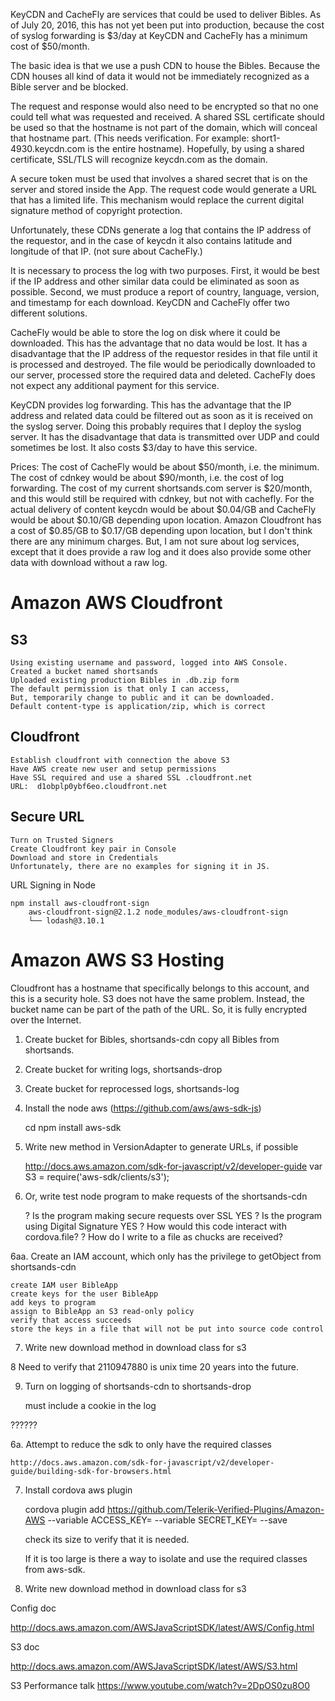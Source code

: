 KeyCDN and CacheFly are services that could be used to deliver Bibles.
As of July 20, 2016, this has not yet been put into production, because the
cost of syslog forwarding is $3/day at KeyCDN and CacheFly has a minimum cost 
of $50/month.

The basic idea is that we use a push CDN to house the Bibles.  Because the CDN houses 
all kind of data it would not be immediately recognized as a Bible server and be blocked.

The request and response would also need to be encrypted so that no one could tell
what was requested and received.  A shared SSL certificate should be used so that the
hostname is not part of the domain, which will conceal that hostname part.  (This needs
verification.  For example: short1-4930.keycdn.com is the entire hostname).  Hopefully,
by using a shared certificate, SSL/TLS will recognize keycdn.com as the domain.

A secure token must be used that involves a shared secret that is on the server and
stored inside the App.  The request code would generate a URL that has a limited life.
This mechanism would replace the current digital signature method of copyright protection.

Unfortunately, these CDNs generate a log that contains the IP address of the requestor,
and in the case of keycdn it also contains latitude and longitude of that IP. (not sure about
CacheFly.)

It is necessary to process the log with two purposes.  First, it would be best if the IP address
and other similar data could be eliminated as soon as possible.  Second, we must produce a report
of country, language, version, and timestamp for each download. KeyCDN and CacheFly offer two
different solutions.

CacheFly would be able to store the log on disk where it could be downloaded.  This has
the advantage that no data would be lost.  It has a disadvantage that the IP address of the 
requestor resides in that file until it is processed and destroyed.  The file would be periodically 
downloaded to our server, processed store the required data and deleted.  CacheFly does not expect
any additional payment for this service.

KeyCDN provides log forwarding.  This has the advantage that the IP address and related data could
be filtered out as soon as it is received on the syslog server.  Doing this probably requires that
I deploy the syslog server.  It has the disadvantage that data is transmitted over UDP and could 
sometimes be lost.  It also costs $3/day to have this service.

Prices: The cost of CacheFly would be about $50/month, i.e. the minimum.  The cost of cdnkey would be
about $90/month, i.e. the cost of log forwarding.  The cost of my current shortsands.com server is
$20/month, and this would still be required with cdnkey, but not with cachefly.  For the actual delivery of
content keycdn would be about $0.04/GB and CacheFly would be about $0.10/GB depending upon location.
Amazon Cloudfront has a cost of $0.85/GB to $0.17/GB depending upon location, but I don't think there
are any minimum charges.  But, I am not sure about log services, except that it does provide a raw
log and it does also provide some other data with download without a raw log.

Amazon AWS Cloudfront
=====================

S3
--

	Using existing username and password, logged into AWS Console.
	Created a bucket named shortsands
	Uploaded existing production Bibles in .db.zip form
	The default permission is that only I can access,
	But, temporarily change to public and it can be downloaded.
	Default content-type is application/zip, which is correct
	
Cloudfront
----------

	Establish cloudfront with connection the above S3
	Have AWS create new user and setup permissions
	Have SSL required and use a shared SSL .cloudfront.net
	URL:  d1obplp0ybf6eo.cloudfront.net
	
Secure URL
----------

	Turn on Trusted Signers
	Create Cloudfront key pair in Console
	Download and store in Credentials
	Unfortunately, there are no examples for signing it in JS.
	
URL Signing in Node
	
	npm install aws-cloudfront-sign
		aws-cloudfront-sign@2.1.2 node_modules/aws-cloudfront-sign
		└── lodash@3.10.1


Amazon AWS S3 Hosting
=====================

Cloudfront has a hostname that specifically belongs to this account, and this is a security hole.
S3 does not have the same problem.  Instead, the bucket name can be part of the path of the URL.
So, it is fully encrypted over the Internet.

1. Create bucket for Bibles, shortsands-cdn copy all Bibles from shortsands.
2. Create bucket for writing logs, shortsands-drop
3. Create bucket for reprocessed logs, shortsands-log
4. Install the node aws (https://github.com/aws/aws-sdk-js)

	cd
	npm install aws-sdk
	
5. Write new method in VersionAdapter to generate URLs, if possible

	http://docs.aws.amazon.com/sdk-for-javascript/v2/developer-guide
	var S3 = require('aws-sdk/clients/s3');
	
6. Or, write test node program to make requests of the shortsands-cdn

	? Is the program making secure requests over SSL YES
	? Is the program using Digital Signature YES
	? How would this code interact with cordova.file?
	? How do I write to a file as chucks are received?
	
6aa. Create an IAM account, which only has the privilege to getObject from shortsands-cdn

	create IAM user BibleApp
	create keys for the user BibleApp
	add keys to program
	assign to BibleApp an S3 read-only policy
	verify that access succeeds
	store the keys in a file that will not be put into source code control
	
7. Write new download method in download class for s3
	
8 Need to verify that 2110947880 is unix time 20 years into the future.

9. Turn on logging of shortsands-cdn to shortsands-drop

	must include a cookie in the log
	
??????

6a. Attempt to reduce the sdk to only have the required classes

	http://docs.aws.amazon.com/sdk-for-javascript/v2/developer-guide/building-sdk-for-browsers.html

7. Install cordova aws plugin

	cordova plugin add https://github.com/Telerik-Verified-Plugins/Amazon-AWS --variable ACCESS_KEY=<your Access Key> --variable SECRET_KEY=<your Secret Key> --save
	
	check its size to verify that it is needed.
	
	If it is too large is there a way to isolate and use the required classes from aws-sdk. 
	
8. Write new download method in download class for s3





Config doc

http://docs.aws.amazon.com/AWSJavaScriptSDK/latest/AWS/Config.html

S3 doc

http://docs.aws.amazon.com/AWSJavaScriptSDK/latest/AWS/S3.html

S3 Performance talk
https://www.youtube.com/watch?v=2DpOS0zu8O0








	
	